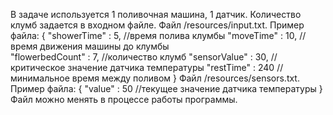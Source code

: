 В задаче используется 1 поливочная машина, 1 датчик. Количество клумб задается в входном файле.
Файл /resources/input.txt.
Пример файла:
{
  "showerTime" : 5,	//время полива клумбы
  "moveTime" : 10,	//время движения машины до клумбы	
  "flowerbedCount" : 7,	//количество клумб
  "sensorValue" : 30,	//критическое значение датчика температуры
  "restTime" : 240	//минимальное время между поливом
}
Файл /resources/sensors.txt.
Пример файла:
{
  "value" : 50	//текущее значение датчика температуры
}
Файл можно менять в процессе работы программы.

